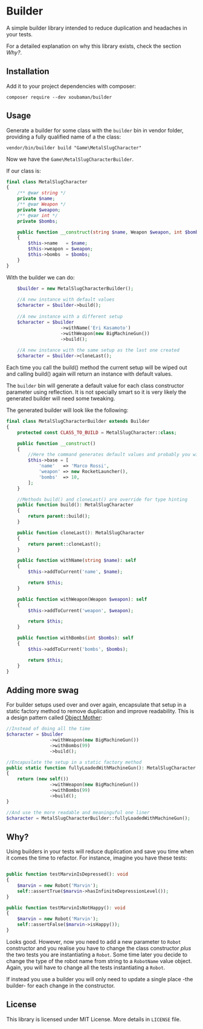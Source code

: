 # Builder

A simple builder library intended to reduce duplication and headaches in your
tests.

For a detailed explanation on why this library exists, check the section *Why?*.

## Installation

Add it to your project dependencies with composer:

    composer require --dev xoubaman/builder

## Usage

Generate a builder for some class with the `builder` bin in vendor folder,
providing a fully qualified name of a the class:

    vendor/bin/builder build "Game\MetalSlugCharacter"

Now we have the `Game\MetalSlugCharacterBuilder`.

If our class is:

```php
final class MetalSlugCharacter
{
    /** @var string */
    private $name;
    /** @var Weapon */
    private $weapon;
    /** @var int */
    private $bombs;

    public function __construct(string $name, Weapon $weapon, int $bombs)
    {
        $this->name   = $name;
        $this->weapon = $weapon;
        $this->bombs  = $bombs;
    }
}
```

With the builder we can do:

```php
    $builder = new MetalSlugCharacterBuilder();
    
    //A new instance with default values
    $character = $builder->build();
    
    //A new instance with a different setup
    $character = $builder
                    ->withName('Eri Kasamoto')
                    ->withWeapon(new BigMachineGun())
                    ->build();
    
    //A new instance with the same setup as the last one created
    $character = $builder->cloneLast();
```

Each time you call the build() method the current setup will be wiped out
and calling build() again will return an instance with default values.

The `builder` bin will generate a default value for each class constructor
parameter using reflection. It is not specially smart so it is very likely the
generated builder will need some tweaking.

The generated builder will look like the following:

```php
final class MetalSlugCharacterBuilder extends Builder
{
    protected const CLASS_TO_BUILD = MetalSlugCharacter::class;

    public function __construct()
    {
        //Here the command generates default values and probably you will have to change them
        $this->base = [
            'name'   => 'Marco Rossi',
            'weapon' => new RocketLauncher(),
            'bombs'  => 10,
        ];
    }

    //Methods build() and cloneLast() are override for type hinting
    public function build(): MetalSlugCharacter
    {
        return parent::build();
    }

    public function cloneLast(): MetalSlugCharacter
    {
        return parent::cloneLast();
    }

    public function withName(string $name): self
    {
        $this->addToCurrent('name', $name);

        return $this;
    }

    public function withWeapon(Weapon $weapon): self
    {
        $this->addToCurrent('weapon', $weapon);

        return $this;
    }

    public function withBombs(int $bombs): self
    {
        $this->addToCurrent('bombs', $bombs);

        return $this;
    }
}
```

## Adding more swag

For builder setups used over and over again, encapsulate that setup in a static
factory method to remove duplication and improve readability. This is a design
pattern called [Object Mother](https://www.martinfowler.com/bliki/ObjectMother.html):

```php
//Instead of doing all the time
$character = $builder
                ->withWeapon(new BigMachineGun())
                ->withBombs(99)
                ->build();

//Encapuslate the setup in a static factory method
public static function fullyLoadedWithMachineGun(): MetalSlugCharacter
{
    return (new self())
                ->withWeapon(new BigMachineGun())
                ->withBombs(99)
                ->build();
}

//And use the more readable and meaninguful one liner
$character = MetalSlugCharacterBuilder::fullyLoadedWithMachineGun();
```

## Why?

Using builders in your tests will reduce duplication and save you time when it
comes the time to refactor. For instance, imagine you have these tests:

```php

public function testMarvinIsDepressed(): void
{
    $marvin = new Robot('Marvin');
    self::assertTrue($marvin->hasInfiniteDepressionLevel());
}

public function testMarvinIsNotHappy(): void
{
    $marvin = new Robot('Marvin');
    self::assertFalse($marvin->isHappy());
}
```

Looks good. However, now you need to add a new parameter to `Robot` constructor
and you realise you have to change the class constructor *plus* the two tests
you are instantiating a `Robot`. Some time later you decide to change the type
of the robot name from string to a `RobotName` value object. Again, you will
have to change all the tests instantiating a `Robot`.

If instead you use a builder you will only need to update a single place -the
builder- for each change in the constructor.

## License

This library is licensed under MIT License. More details in `LICENSE` file.
